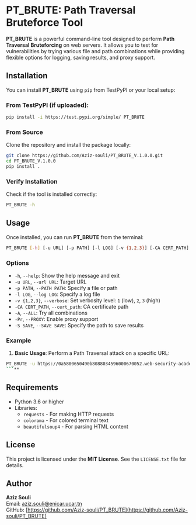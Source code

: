 # PT_BRUTE: Path Traversal Bruteforce Tool

**PT_BRUTE** is a powerful command-line tool designed to perform **Path Traversal Bruteforcing** on web servers. It allows you to test for vulnerabilities by trying various file and path combinations while providing flexible options for logging, saving results, and proxy support.

## Installation

You can install **PT_BRUTE** using `pip` from TestPyPI or your local setup:

### From TestPyPI (if uploaded):
```bash
pip install -i https://test.pypi.org/simple/ PT_BRUTE
```

### From Source
Clone the repository and install the package locally:
```bash
git clone https://github.com/Aziz-souli/PT_BRUTE_V.1.0.0.git
cd PT_BRUTE_V.1.0.0
pip install .
```

### Verify Installation
Check if the tool is installed correctly:
```bash
PT_BRUTE -h
```

## Usage

Once installed, you can run **PT_BRUTE** from the terminal:

```bash
PT_BRUTE [-h] [-u URL] [-p PATH] [-l LOG] [-v {1,2,3}] [-CA CERT_PATH] [-A] [-Pr] [-S SAVE]
```

### Options

- `-h`, `--help`: Show the help message and exit  
- `-u URL`, `--url URL`: Target URL  
- `-p PATH`, `--PATH PATH`: Specify a file or path  
- `-l LOG`, `--log LOG`: Specify a log file  
- `-v {1,2,3}`, `--verbose`: Set verbosity level: `1` (low), `2`, `3` (high)  
- `-CA CERT_PATH`, `--cert_path`: CA certificate path  
- `-A`, `--ALL`: Try all combinations  
- `-Pr`, `--PROXY`: Enable proxy support  
- `-S SAVE`, `--SAVE SAVE`: Specify the path to save results  

### Example

1. **Basic Usage**: Perform a Path Traversal attack on a specific URL:
```bash
PT_BRUTE -u https://0a5800650490b8088034596000670052.web-security-academy.net/product?productId=1  -p directory-traversal-cheatsheat.txt -Pr -CA ~/.mitmproxy/mitmproxy-ca-cert.pem -S /home/aziz/Desktop/programming/
```**
```

## Requirements

- Python 3.6 or higher  
- Libraries:  
  - `requests` - For making HTTP requests  
  - `colorama` - For colored terminal text  
  - `beautifulsoup4` - For parsing HTML content  

## License

This project is licensed under the **MIT License**. See the `LICENSE.txt` file for details.

## Author

**Aziz Souli**  
Email: [aziz.souli@enicar.ucar.tn](mailto:aziz.souli@enicar.ucar.tn)  
GitHub: [https://github.com/Aziz-souli/PT_BRUTE](https://github.com/Aziz-souli/PT_BRUTE)

